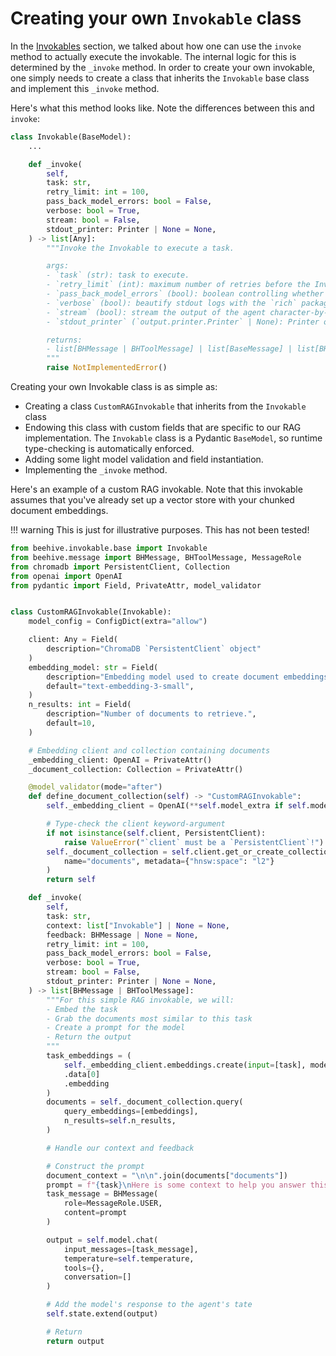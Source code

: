 
# Creating your own `Invokable` class

In the [Invokables](/beehive-ai/core_concepts/invokables/#invoke-method) section, we talked about how one can use the `invoke` method to actually execute the invokable. The internal logic for this is determined by the `_invoke` method. In order to create your own invokable, one simply needs to create a class that inherits the `Invokable` base class and implement this `_invoke` method.

Here's what this method looks like. Note the differences between this and `invoke`:

```python
class Invokable(BaseModel):
    ...

    def _invoke(
        self,
        task: str,
        retry_limit: int = 100,
        pass_back_model_errors: bool = False,
        verbose: bool = True,
        stream: bool = False,
        stdout_printer: Printer | None = None,
    ) -> list[Any]:
        """Invoke the Invokable to execute a task.

        args:
        - `task` (str): task to execute.
        - `retry_limit` (int): maximum number of retries before the Invokable returns an error. Default is `100`.
        - `pass_back_model_errors` (bool): boolean controlling whether to pass the contents of an error back to the LLM via a prompt.  Default is `False`.
        - `verbose` (bool): beautify stdout logs with the `rich` package. Default is `True`.
        - `stream` (bool): stream the output of the agent character-by-character. Default is `False`.
        - `stdout_printer` (`output.printer.Printer` | None): Printer object to handle stdout messages. Default is `None`.

        returns:
        - list[BHMessage | BHToolMessage] | list[BaseMessage] | list[BHStateElt]
        """
        raise NotImplementedError()
```

Creating your own Invokable class is as simple as:

- Creating a class `CustomRAGInvokable` that inherits from the `Invokable` class
- Endowing this class with custom fields that are specific to our RAG implementation. The `Invokable` class is a Pydantic `BaseModel`, so runtime type-checking is automatically enforced.
- Adding some light model validation and field instantiation.
- Implementing the `_invoke` method.

Here's an example of a custom RAG invokable. Note that this invokable assumes that you've already set up a vector store with your chunked document embeddings.

!!! warning
    This is just for illustrative purposes. This has not been tested!

```python
from beehive.invokable.base import Invokable
from beehive.message import BHMessage, BHToolMessage, MessageRole
from chromadb import PersistentClient, Collection
from openai import OpenAI
from pydantic import Field, PrivateAttr, model_validator


class CustomRAGInvokable(Invokable):
    model_config = ConfigDict(extra="allow")

    client: Any = Field(
        description="ChromaDB `PersistentClient` object"
    )
    embedding_model: str = Field(
        description="Embedding model used to create document embeddings.",
        default="text-embedding-3-small",
    )
    n_results: int = Field(
        description="Number of documents to retrieve.",
        default=10,
    )

    # Embedding client and collection containing documents
    _embedding_client: OpenAI = PrivateAttr()
    _document_collection: Collection = PrivateAttr()

    @model_validator(mode="after")
    def define_document_collection(self) -> "CustomRAGInvokable":
        self._embedding_client = OpenAI(**self.model_extra if self.model_extra else {})

        # Type-check the client keyword-argument
        if not isinstance(self.client, PersistentClient):
            raise ValueError("`client` must be a `PersistentClient`!")
        self._document_collection = self.client.get_or_create_collection(
            name="documents", metadata={"hnsw:space": "l2"}
        )
        return self

    def _invoke(
        self,
        task: str,
        context: list["Invokable"] | None = None,
        feedback: BHMessage | None = None,
        retry_limit: int = 100,
        pass_back_model_errors: bool = False,
        verbose: bool = True,
        stream: bool = False,
        stdout_printer: Printer | None = None,
    ) -> list[BHMessage | BHToolMessage]:
        """For this simple RAG invokable, we will:
        - Embed the task
        - Grab the documents most similar to this task
        - Create a prompt for the model
        - Return the output
        """
        task_embeddings = (
            self._embedding_client.embeddings.create(input=[task], model=self.embedding_model)
            .data[0]
            .embedding
        )
        documents = self._document_collection.query(
            query_embeddings=[embeddings],
            n_results=self.n_results,
        )

        # Handle our context and feedback

        # Construct the prompt
        document_context = "\n\n".join(documents["documents"])
        prompt = f"{task}\nHere is some context to help you answer this question:\n<context>{document_context}</context>"
        task_message = BHMessage(
            role=MessageRole.USER,
            content=prompt
        )

        output = self.model.chat(
            input_messages=[task_message],
            temperature=self.temperature,
            tools={},
            conversation=[]
        )

        # Add the model's response to the agent's tate
        self.state.extend(output)

        # Return
        return output
```
